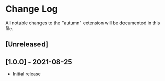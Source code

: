 # Change Log

All notable changes to the "autumn" extension will be documented in this file.

## [Unreleased]

## [1.0.0] - 2021-08-25
- Initial release
